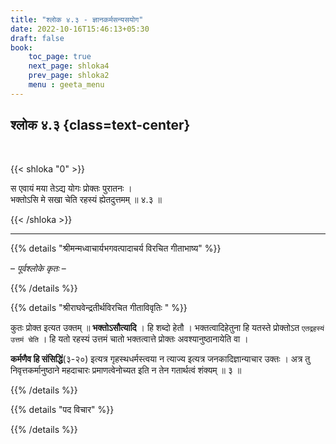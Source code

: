```yaml
---
title: "श्लोक ४.३ - ज्ञानकर्मसन्यसयोग"
date: 2022-10-16T15:46:13+05:30
draft: false
book:
    toc_page: true
    next_page: shloka4
    prev_page: shloka2
    menu : geeta_menu
---
```




## श्लोक ४.३ {class=text-center}

<br/>

{{< shloka  "0"  >}}

स एवायं मया तेऽद्य योगः प्रोक्तः पुरातनः ।  
भक्तोऽसि मे सखा चेति रहस्यं ह्येतदुत्तमम्  ॥ ४.३ ॥

{{< /shloka >}}

---


{{% details "श्रीमन्मध्वाचार्यभगवत्पादाचर्य विरचित  गीताभाष्य" %}}

– *पूर्वश्लोके कृतः* –

{{% /details %}}



{{% details "श्रीराघवेन्द्रतीर्थविरचित गीताविवृतिः " %}}

कुतः प्रोक्त इत्यत उक्तम्‌ ॥ **भक्तोऽसौत्यादि** । 
हि शब्दो हेतौ । भक्तत्वादिहेतुना हि यतस्ते प्रोक्तोऽत 
`एतद्रहस्यं उत्तमं चेति` । 
हि यतो रहस्यं उत्तमं चातो भक्तत्वात्ते प्रोक्तः 
अवश्यानुष्ठानायेति वा । 

**कर्मणैव हि संसिद्धिं**(३-२०) इत्यत्र गृहस्थधर्मस्त्वया 
न त्याज्य इत्यत्र जनकादिज्ञान्याचार उक्तः । अत्र तु 
निवृत्तकर्मानुष्ठाने महदाचारः 
प्रमाणत्वेनोच्यत इति न तेन गतार्थत्वं शंक्यम्‌ ॥ ३ ॥

{{% /details %}}



{{% details "पद विचार" %}}


{{% /details %}}
